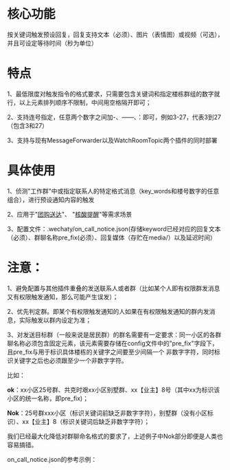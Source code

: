 # 核心功能

按关键词触发预设回复，回复支持文本（必须）、图片（表情图）或视频（可选），并且可设定等待时间（秒为单位）

# 特点

1、最低限度对触发指令的格式要求，只需要包含关键词和指定楼栋群组的数字就行，以上元素排列顺序不限制，中间用空格隔开即可；

2、支持连号指定，任意两个数字之间加-、——、：即可，例如3-27，代表3到27（包含3和27）

3、支持与现有MessageForwarder以及WatchRoomTopic两个插件的同时部署

# 具体使用

1、侦测"工作群"中或指定联系人的特定格式消息（key_words和楼号数字的任意组合），进行预设通知内容的触发 

2、应用于"[团购送达](https://github.com/ShanghaiITVolunteer/AntigenWechatBot/issues/25#issuecomment-1104817261)"、
        "[核酸提醒](https://github.com/ShanghaiITVolunteer/AntigenWechatBot/issues/25#issuecomment-1104823018)"等需求场景

3、配置文件：.wechaty/on_call_notice.json(存储keyword已经对应的回复文本（必须）、群聊名称pre_fix(必须）、回复媒体（存贮在media/）以及延迟时间）

# 注意：
1、避免配置与其他插件重叠的发送联系人或者群（比如某个人即有权限群发消息又有权限触发通知，那么可能产生误发）；

2、优先判定群。即某个有权限触发通知的人如果在有权限触发通知的群内发消息，实际触发以群内设定为准；

3、对发送目标群（一般来说是居民群）的群名需要有一定要求：同一小区的各群聊名称必须包含固定元素，该元素需要存储在config文件中的"pre_fix"字段下， 且pre_fix与用于标识具体楼栋的关键字之间要至少间隔一个
非数字字符，同时标识关键字之后也必须跟至少一个非数字字符。

比如：

**ok**：xx小区25号群、共克时艰xx小区别墅群、xx【业主】8号（其中xx为标识该小区的统一名称，即pre_fix)；

**Nok**：25号群xxx小区（标识关键词前缺乏非数字字符），别墅群（没有小区标识）、xx【业主】8（标识关键词后缺乏非数字字符）；

我们已经最大化降低对群聊命名格式的要求了，上述例子中Nok部分即便是人类也容易搞错。

on_call_notice.json的参考示例：

